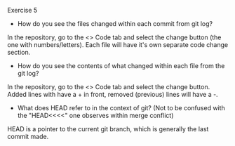 Exercise 5
- How do you see the files changed within each commit from git log?

In the repository, go to the <> Code tab and select the change button (the one with numbers/letters). Each file will have it's own separate code change section.

- How do you see the contents of what changed within each file from the git log?

In the repository, go to the <> Code tab and select the change button. Added lines with have a + in front, removed (previous) lines will have a -.

- What does HEAD refer to in the context of git? (Not to be confused with the "HEAD<<<<" one observes within merge conflict)

HEAD is a pointer to the current git branch, which is generally the last commit made.